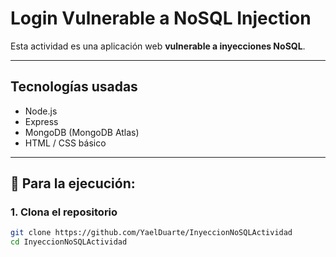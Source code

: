 # Login Vulnerable a NoSQL Injection

Esta actividad es una aplicación web **vulnerable a inyecciones NoSQL**.

---

## Tecnologías usadas

- Node.js
- Express
- MongoDB (MongoDB Atlas)
- HTML / CSS básico

---

## 🚀 Para la ejecución:

### 1. Clona el repositorio
```bash
git clone https://github.com/YaelDuarte/InyeccionNoSQLActividad
cd InyeccionNoSQLActividad


